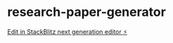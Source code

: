 # research-paper-generator

[Edit in StackBlitz next generation editor ⚡️](https://stackblitz.com/~/github.com/dominiconorton/research-paper-generator)